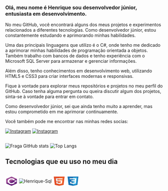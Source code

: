 ### Olá, meu nome é Henrique sou desenvolvedor júnior, entusiasta em desenvolvimento.

No meu GitHub, você encontrará alguns dos meus projetos e experimentos relacionados a diferentes tecnologias. Como desenvolvedor júnior, estou constantemente estudando e aprimorando minhas habilidades.

Uma das principais linguagens que utilizo é o C#, onde tenho me dedicado a aprimorar minhas habilidades de programação orientada a objetos. Também trabalho com bancos de dados e tenho experiência com o Microsoft SQL Server para armazenar e gerenciar informações.

Além disso, tenho conhecimentos em desenvolvimento web, utilizando HTML5 e CSS3 para criar interfaces modernas e responsivas.

Fique à vontade para explorar meus repositórios e projetos no meu perfil do GitHub. Caso tenha alguma pergunta ou queira discutir algum dos projetos, sinta-se à vontade para entrar em contato.

Como desenvolvedor júnior, sei que ainda tenho muito a aprender, mas estou comprometido em me aprimorar continuamente.

Você também pode me encontrar nas minhas redes socias:

[![Instagram](https://img.shields.io/badge/Instagram-E4405F?style=for-the-badge&logo=instagram&logoColor=white)](https://instagram.com/h.polzella)
[![Instagram](https://img.shields.io/badge/LinkedIn-0077B5?style=for-the-badge&logo=linkedin&logoColor=white)](www.linkedin.com/in/henrique-polzella-b2841a197)
##

![Fraga GitHub stats](https://github-readme-stats.vercel.app/api?username=HenriquePolzella&show_icons=true&theme=dark&show_private=true)
![Top Langs](https://github-readme-stats.vercel.app/api/top-langs/?username=HenriquePolzella&layout=compact&theme=dark&show)

## Tecnologias que eu uso no meu dia

<div style="display: inline_block"><br>
    <img align="center" alt="Henrique-Csharp" height="30" width="40" src="https://raw.githubusercontent.com/devicons/devicon/master/icons/csharp/csharp-original.svg">
    <img align="center" alt="Henrique-Sql" height="30" width="40" src="http://upload.wikimedia.org/wikipedia/de/8/8c/Microsoft_SQL_Server_Logo.svg">
  <img align="center" alt="Henrique-HTML" height="30" width="40" src="https://raw.githubusercontent.com/devicons/devicon/master/icons/html5/html5-original.svg">
  <img align="center" alt="Henrique-CSS" height="30" width="40" src="https://raw.githubusercontent.com/devicons/devicon/master/icons/css3/css3-original.svg">
</div>
